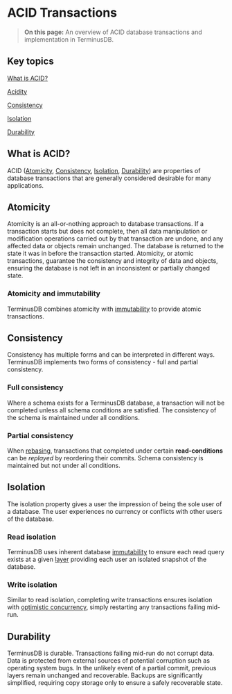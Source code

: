 # ACID Transactions

> **On this page:** An overview of ACID database transactions and implementation in TerminusDB.

## Key topics

[What is ACID?](#what-is-acidity)

[Acidity](#acidity)

[Consistency](#consistency)

[Isolation](#isolation)
  
[Durability](#durability)
 
## What is ACID?

ACID ([Atomicity](#what-is-acidity), [Consistency](#what-is-acidity), [Isolation](#what-is-acidity), [Durability](#what-is-acidity)) are properties of database transactions that are generally considered desirable for many applications.

## Atomicity

Atomicity is an all-or-nothing approach to database transactions. If a transaction starts but does not complete, then all data manipulation or modification operations carried out by that transaction are undone, and any affected data or objects remain unchanged. The database is returned to the state it was in before the transaction started. Atomicity, or atomic transactions, guarantee the consistency and integrity of data and objects, ensuring the database is not left in an inconsistent or partially changed state. 

### Atomicity and immutability

TerminusDB combines atomicity with [immutability](explanation-immutability.md) to provide atomic transactions. <!-- to-do: More info needed. -->

## Consistency

Consistency has multiple forms and can be interpreted in different ways. TerminusDB implements two forms of consistency - full and partial consistency.

### Full consistency

Where a schema exists for a TerminusDB database, a transaction will not be completed unless all schema conditions are satisfied. The consistency of the schema is maintained under all conditions.

### Partial consistency 

When [rebasing](to-do), transactions that completed under certain **read-conditions** can be *replayed* by reordering their commits. Schema consistency is maintained but not under all conditions.

## Isolation

The isolation property gives a user the impression of being the sole user of a database. The user experiences no currency or conflicts with other users of the database.  

### Read isolation

TerminusDB uses inherent database [immutability](to-do) to ensure each read query exists at a given [layer](to-do) providing each user an isolated snapshot of the database.

### Write isolation

Similar to read isolation, completing write transactions ensures isolation with [optimistic concurrency](to-do), simply restarting any transactions failing mid-run.

## Durability

TerminusDB is durable. Transactions failing mid-run do not corrupt data. Data is protected from external sources of potential corruption such as operating system bugs. In the unlikely event of a partial commit, previous layers remain unchanged and recoverable. Backups are significantly simplified, requiring copy storage only to ensure a safely recoverable state.
